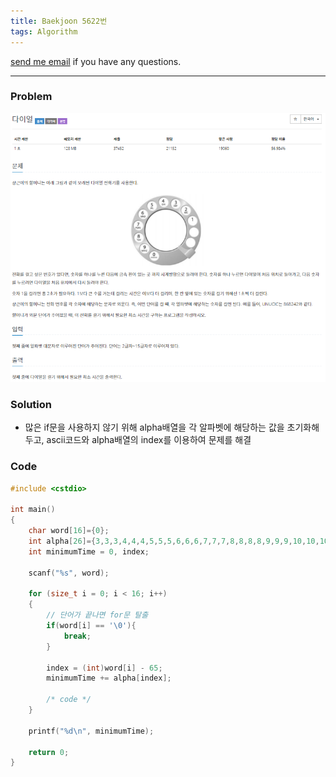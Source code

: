 ```yaml
---
title: Baekjoon 5622번
tags: Algorithm
---
```


[send me email](mailto:jewel7492@gmail.com) if you have any questions.

<!--more-->

---
### Problem  
   
![그림1](/assets/Baekjoon/5622/1.PNG)  

### Solution  
* 많은 if문을 사용하지 않기 위해 alpha배열을 각 알파벳에 해당하는 값을 초기화해두고, ascii코드와 alpha배열의 index를 이용하여 문제를 해결  

### Code  
```cpp
#include <cstdio>

int main()
{
    char word[16]={0};
    int alpha[26]={3,3,3,4,4,4,5,5,5,6,6,6,7,7,7,8,8,8,8,9,9,9,10,10,10,10};
    int minimumTime = 0, index;

    scanf("%s", word);

    for (size_t i = 0; i < 16; i++)
    {
        // 단어가 끝나면 for문 탈출
        if(word[i] == '\0'){
            break;
        }

        index = (int)word[i] - 65;
        minimumTime += alpha[index];

        /* code */
    }
    
    printf("%d\n", minimumTime);

    return 0;
}
```